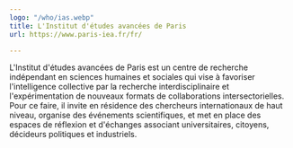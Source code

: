 ```yaml
---
logo: "/who/ias.webp"
title: L'Institut d'études avancées de Paris
url: https://www.paris-iea.fr/fr/

---
```

L'Institut d'études avancées de Paris est un centre de recherche indépendant
en sciences humaines et sociales qui vise à favoriser l'intelligence collective
par la recherche interdisciplinaire et l'expérimentation de nouveaux formats de
collaborations intersectorielles. Pour ce faire, il invite en résidence des chercheurs
internationaux de haut niveau, organise des événements scientifiques, et met en
place des espaces de réflexion et d'échanges associant universitaires, citoyens,
décideurs politiques et industriels.
